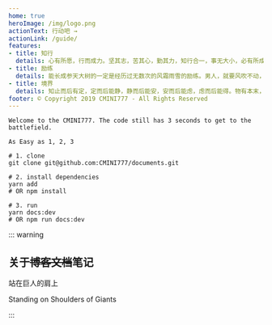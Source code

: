 ```yaml
---
home: true
heroImage: /img/logo.png
actionText: 行动吧 →
actionLink: /guide/
features:
- title: 知行
  details: 心有所愿，行而成力。坚其志，苦其心，勤其力，知行合一，事无大小，必有所成！
- title: 励练
  details: 能长成参天大树的一定是经历过无数次的风霜雨雪的励练。男人，就要风吹不动，浪打不摇，胸怀像大海，强壮如山岳！
- title: 境界
  details: 知止而后有定，定而后能静，静而后能安，安而后能虑，虑而后能得。物有本末，事有终始。知所先后，则近道矣。
footer: © Copyright 2019 CMINI777 - All Rights Reserved
---
```


```
Welcome to the CMINI777. The code still has 3 seconds to get to the battlefield.

As Easy as 1, 2, 3

# 1. clone
git clone git@github.com:CMINI777/documents.git

# 2. install dependencies
yarn add 
# OR npm install

# 3. run
yarn docs:dev 
# OR npm run docs:dev
```

::: warning

## 关于~~博客文档~~笔记

站在巨人的肩上

Standing on Shoulders of Giants

:::